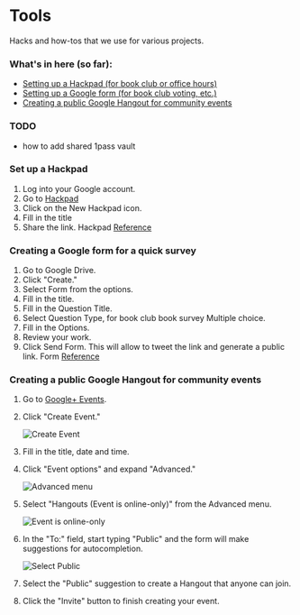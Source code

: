 # Tools

Hacks and how-tos that we use for various projects.

### What's in here (so far):

-  [Setting up a Hackpad (for book club or  office hours)](#hackpad)
-  [Setting up a Google form (for book club voting, etc.)](#google-form)
-  [Creating a public Google Hangout for community events](#public-hangouts)

### TODO

- how to add shared 1pass vault

<a id="hackpad"></a>
### Set up a Hackpad

1. Log into your Google account.
2. Go to [Hackpad](http://hackpad.com)
3. Click on the New Hackpad icon.
4. Fill in the title
5. Share the link. Hackpad
[Reference](https://hackpad.com/How-to-use-Hackpad-mlZvEsJykI5)


<a id="google-form"></a>
### Creating a Google form for a quick survey

1. Go to Google Drive.
2. Click "Create."
3. Select Form from the options.
4. Fill in the title.
5. Fill in the Question Title.
6. Select Question Type, for book club book survey Multiple choice.
7. Fill in the Options.
8. Review your work.
9. Click Send Form. This will allow to tweet the link and generate a public link. Form
[Reference](https://support.google.com/docs/answer/87809?hl=en)

<a id="public-hangouts"></a>
### Creating a public Google Hangout for community events

1. Go to [Google+ Events](https://plus.google.com/events).
2. Click "Create Event."

    ![Create Event](http://apps.investigativenewsnetwork.org/docs/hangouts/create_an_event.png)

3. Fill in the title, date and time.
4. Click "Event options" and expand "Advanced."

    ![Advanced menu](http://apps.investigativenewsnetwork.org/docs/hangouts/event_advanced_details.png)

5. Select "Hangouts (Event is online-only)" from the Advanced menu.

    ![Event is online-only](http://apps.investigativenewsnetwork.org/docs/hangouts/event_advanced_details_closeup.png)

6. In the "To:" field, start typing "Public" and the form will make suggestions for autocompletion.

    ![Select Public](http://apps.investigativenewsnetwork.org/docs/hangouts/event_details_public_invite.png)

7. Select the "Public" suggestion to create a Hangout that anyone can join.
8. Click the "Invite" button to finish creating your event.
